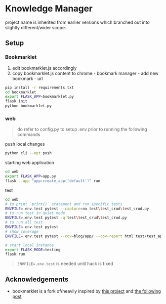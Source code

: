 # Knowledge Manager

project name is inherited from earlier versions which branched out into slightly different/wider scope.

## Setup

### Bookmarklet

1. edit bookmarklet.js accordingly
2. copy bookmarklet.js content to chrome - bookmark manager - add new bookmark - url

```bash
pip install -r requirements.txt
cd bookmarklet
export FLASK_APP=bookmarklet.py
flask init
python bookmarklet.py
```

### web

> do refer to config.py to setup .env prior to running the following commands

push local changes
```bash
python cli --opt push
```

starting web application
```bash
cd web
export FLASK_APP=app.py
flask --app "app:create_app('default')" run
```

test
```bash
cd web
# to print `print()` statement and run specific tests
ENVFILE=.env.test pytest --capture=no test\test_crud\test_crud.py
# to run test in quiet mode
ENVFILE=.env.test pytest -q test\test_crud\test_crud.py
# to run all test
ENVFILE=.env.test pytest
# show coverage
ENVFILE=.env.test pytest --cov=blog/app/ --cov-report html test/test_app/test_view.py

# start local instance
export FLASK_MODE=testing
flask run
```

> `ENVFILE=.env.test` is needed until hack is fixed

## Acknowledgements

- bookmarklet is a fork of/heavily inspired by [this project](https://gist.github.com/codemicro/f7d4d4b687c3ec2e7186ef7efecfcc35) and [the following post](https://www.tdpain.net/blog/a-year-of-reading)
